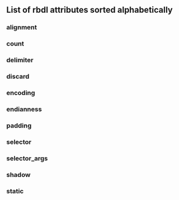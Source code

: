## List of rbdl attributes sorted alphabetically


### alignment

### count

### delimiter

### discard

### encoding

### endianness

### padding

### selector

### selector_args

### shadow

### static
